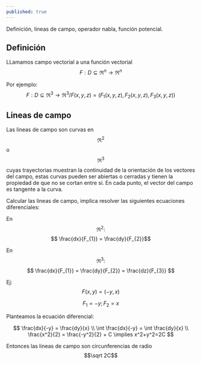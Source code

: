 ```yaml
---
published: true
---
```

Definición, lineas de campo, operador nabla, función potencial.

## Definición

LLamamos campo vectorial a una función vectorial $$F:D \subseteq \Re^n \to \Re^n$$

Por ejemplo: $$F:D \subseteq \Re^3 \to \Re^3 / F(x,y,z)=(F_{1}(x,y,z), F_{2}(x,y,z), F_{3}(x,y,z)) $$


## Lineas de campo

Las lineas de campo son curvas en $$\Re^2$$ o $$\Re^3$$ cuyas trayectorias muestran la continuidad de la orientación de los vectores del campo, estas curvas pueden ser abiertas o cerradas y tienen la propiedad de que no se cortan entre si. En cada punto, el vector del campo es tangente a la curva.

Calcular las lineas de campo, implica resolver las siguientes ecuaciones diferenciales:

En $$\Re^2: $$ $$ \frac{dx}{F_{1}} = \frac{dy}{F_{2}}$$

En $$\Re^3: $$ $$ \frac{dx}{F_{1}} = \frac{dy}{F_{2}} = \frac{dz}{F_{3}} $$

Ej: $$F(x,y) = (-y, x)$$

$$F_{1} = -y; F_{2} = x$$

Planteamos la ecuación diferencial:

$$ \frac{dx}{-y} = \frac{dy}{x}  \\
\int \frac{dx}{-y} = \int \frac{dy}{x} \\
\frac{x^2}{2} = \frac{-y^2}{2} + C
\implies x^2+y^2=2C
$$

Entonces las lineas de campo son circunferencias de radio $$\sqrt 2C$$
